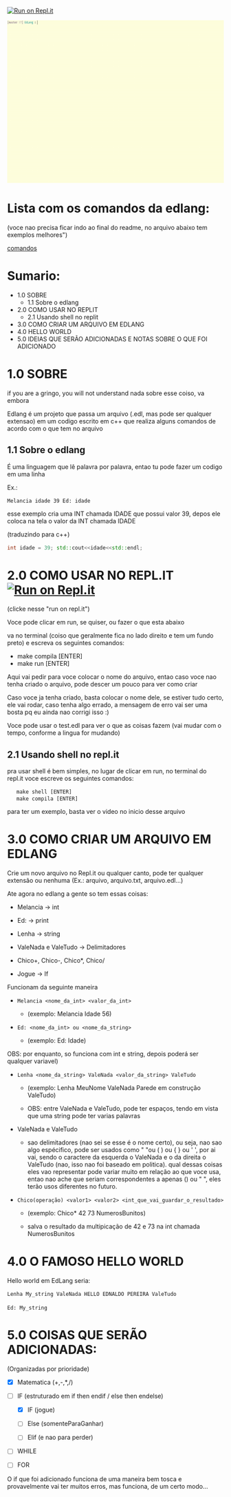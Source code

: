 [![Run on Repl.it](https://repl.it/badge/github/LucasPB710/EdLang)](https://repl.it/github/LucasPB710/EdLang)

![](Gifs/gif2.gif)

# Lista com os comandos da edlang:

(voce nao precisa ficar indo ao final do readme, no arquivo abaixo tem exemplos melhores")

[comandos](Comandos.md)

# Sumario:
+ 1.0 SOBRE
  - 1.1 Sobre o edlang
+ 2.0 COMO USAR NO REPLIT
  - 2.1 Usando shell no replit
+ 3.0 COMO CRIAR UM ARQUIVO EM EDLANG
+ 4.0 HELLO WORLD
+ 5.0 IDEIAS QUE SERÃO ADICIONADAS E NOTAS SOBRE O QUE FOI ADICIONADO

# 1.0 SOBRE

if you are a gringo, you will not understand nada sobre esse coiso, va embora

Edlang é um projeto que passa um arquivo (.edl, mas pode ser qualquer extensao) em um codigo escrito em c++ que realiza alguns comandos de acordo com o que tem no arquivo

## 1.1 Sobre o edlang

É uma linguagem que lê palavra por palavra, entao tu pode fazer um codigo em uma linha

Ex.: 

```
Melancia idade 39 Ed: idade
```

esse exemplo cria uma INT chamada IDADE que possui valor 39, depos ele coloca na tela o valor da INT chamada IDADE

(traduzindo para c++) 

```cpp
int idade = 39; std::cout<<idade<<std::endl;
```

# 2.0 COMO USAR NO REPL.IT  [![Run on Repl.it](https://repl.it/badge/github/LucasPB710/EdLang)](https://repl.it/github/LucasPB710/EdLang)

(clicke nesse "run on repl.it")

Voce pode clicar em run, se quiser, ou fazer o que esta abaixo

va no terminal (coiso que geralmente fica no lado direito e tem um fundo preto) e escreva os seguintes comandos:

- make compila [ENTER]
- make run [ENTER]

Aqui vai pedir para voce colocar o nome do arquivo, entao caso voce nao tenha criado o arquivo, pode descer um pouco para ver como criar

Caso voce ja tenha criado, basta colocar o nome dele, se estiver tudo certo, ele vai rodar, caso tenha algo errado, a mensagem de erro vai ser uma bosta pq eu ainda nao corrigi isso :)

Voce pode usar o test.edl para ver o que as coisas fazem (vai mudar com o tempo, conforme a lingua for mudando)

## 2.1 Usando shell no repl.it

pra usar shell é bem simples, no lugar de clicar em run, no terminal do repl.it voce escreve os seguintes comandos:
```
   make shell [ENTER]
   make compila [ENTER] 
   ```
   
para ter um exemplo, basta ver o video no inicio desse arquivo

# 3.0 COMO CRIAR UM ARQUIVO EM EDLANG

Crie um novo arquivo no Repl.it ou qualquer canto, pode ter qualquer extensão ou nenhuma (Ex.: arquivo, arquivo.txt, arquivo.edl...)

Ate agora no edlang a gente so tem essas coisas:

- Melancia -> int

- Ed: -> print

- Lenha -> string

- ValeNada e ValeTudo -> Delimitadores

- Chico+, Chico-, Chico*, Chico/

- Jogue -> If 

Funcionam da seguinte maneira

+ ``` Melancia <nome_da_int> <valor_da_int> ```
  
  - (exemplo: Melancia Idade 56)

+ ``` Ed: <nome_da_int> ou <nome_da_string> ```
  
  - (exemplo: Ed: Idade)

OBS: por enquanto, so funciona com int e string, depois poderá ser qualquer variavel)

+ ``` Lenha <nome_da_string> ValeNada <valor_da_string> ValeTudo ```
  
  - (exemplo: Lenha MeuNome ValeNada Parede em construção ValeTudo)
  
  - OBS: entre ValeNada e ValeTudo, pode ter espaços, tendo em vista que uma string pode ter varias palavras

+ ValeNada e ValeTudo
  
  - sao delimitadores (nao sei se esse é o nome certo), ou seja, nao sao algo espécifico, pode ser usados como " "ou ( ) ou { } ou ' ', por ai vai, sendo o caractere da esquerda o ValeNada e o da direita o ValeTudo (nao, isso nao foi baseado em politica). qual dessas coisas eles vao representar pode variar muito em relação ao que voce usa, entao nao ache que seriam correspondentes a apenas () ou " ", eles terão usos diferentes no futuro.
  
+ ``` Chico(operação) <valor1> <valor2> <int_que_vai_guardar_o_resultado> ```
  
  - (exemplo: Chico* 42 73 NumerosBunitos)
  
  - salva o resultado da multipicação de 42 e 73 na int chamada NumerosBunitos

# 4.0 O FAMOSO HELLO WORLD

Hello world em EdLang seria:

```
Lenha My_string ValeNada HELLO EDNALDO PEREIRA ValeTudo

Ed: My_string
```

# 5.0 COISAS QUE SERÃO ADICIONADAS:

(Organizadas por prioridade)

- [X] Matematica (+,-,*,/)

+ [ ] IF (estruturado em if then endif / else then endelse)
  - [X] IF    (jogue)
  - [ ] Else  (somenteParaGanhar)
  - [ ] Elif  (e nao para perder)


- [ ] WHILE

- [ ] FOR

O if que foi adicionado funciona de uma maneira bem tosca e provavelmente vai ter muitos erros, mas funciona, de um certo modo...
